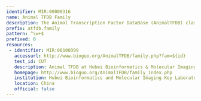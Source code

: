 ```yaml
---
identifier: MIR:00000316
name: Animal TFDB Family
description: The Animal Transcription Factor DataBase (AnimalTFDB) classifies TFs in sequenced animal genomes, as well as collecting the transcription co-factors and chromatin remodeling factors of those genomes. This collections refers to transcription factor families, and the species in which they are found.
prefix: atfdb.family
pattern: ^\w+$
prefixed: 0
resources:
 - identifier: MIR:00100399
   accessurl: http://www.bioguo.org/AnimalTFDB/family.php?fam=${id}
   test_id: CUT
   description: Animal TFDB at Hubei Bioinformatics & Molecular Imaging Key Laboratory
   homepage: http://www.bioguo.org/AnimalTFDB/family_index.php
   institution: Hubei Bioinformatics and Molecular Imaging Key Laboratory, Wuhan
   location: China
   official: false
---
```

